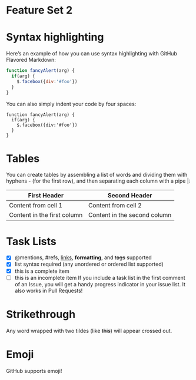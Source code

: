 # Feature Set 2


# Syntax highlighting
Here’s an example of how you can use syntax highlighting with GitHub Flavored Markdown:

```javascript
function fancyAlert(arg) {
  if(arg) {
    $.facebox({div:'#foo'})
  }
}
```
You can also simply indent your code by four spaces:

    function fancyAlert(arg) {
      if(arg) {
        $.facebox({div:'#foo'})
      }
    }


# Tables
You can create tables by assembling a list of words and dividing them with hyphens - (for the first row), and then separating each column with a pipe |:

|First Header | Second Header
------------ | -------------
Content from cell 1 | Content from cell 2
Content in the first column | Content in the second column




# Task Lists
- [x] @mentions, #refs, [links](), **formatting**, and <del>tags</del> supported
- [x] list syntax required (any unordered or ordered list supported)
- [x] this is a complete item
- [ ] this is an incomplete item
If you include a task list in the first comment of an Issue, you will get a handy progress indicator in your issue list. It also works in Pull Requests!

# Strikethrough
Any word wrapped with two tildes (like ~~this~~) will appear crossed out.

# Emoji
GitHub supports emoji!
